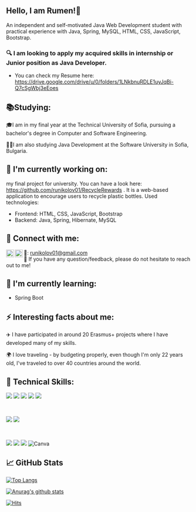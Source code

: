 ## Hello, I am Rumen!👋 
An independent and self-motivated Java Web Development student with practical experience with Java, Spring, MySQL, HTML, CSS, JavaScript, Bootstrap. 

### 🔍 I am looking to apply my acquired skills in internship or Junior position as Java Developer.
- You can check my Resume here: https://drive.google.com/drive/u/0/folders/1LNkbnuRDLE1uyJqBi-Q7cSgWbj3eEoes

## 📚Studying:
🎓I am in my final year at the Technical University of Sofia, pursuing a bachelor's degree in Computer and Software Engineering.

👨‍💻I am also studying Java Development at the Software University in Sofia, Bulgaria.

## 🔭 I'm currently working on:

my final project for university. You can have a look here: https://github.com/runikolov01/RecycleRewards . It is a web-based application to encourage users to recycle plastic bottles. Used technologies:
-  Frontend: HTML, CSS, JavaScript, Bootstrap
-  Backend: Java, Spring, Hibernate, MySQL

## 🤝 Connect with me:
<a href="https://www.linkedin.com/in/runikolov01/"><img align="left" src="https://raw.githubusercontent.com/yushi1007/yushi1007/main/images/linkedin.svg" alt="Yu Shi | LinkedIn" width="21px"/></a>
<a href="https://www.instagram.com/r_nikolov1/"><img align="left" src="https://raw.githubusercontent.com/yushi1007/yushi1007/main/images/instagram.svg" alt="Yu Shi | Instagram" width="21px"/></a>
📧: runikolov01@gmail.com
</br>
💬 If you have any question/feedback, please do not hesitate to reach out to me!

## 🌱 I'm currently learning:
- Spring Boot

## ⚡ Interesting facts about me:
✈️ I have participated in around 20 Erasmus+ projects where I have developed many of my skills.

🌍 I love traveling - by budgeting properly, even though I'm only 22 years old, I've traveled to over 40 countries around the world.

## 💼 Technical Skills:


![](https://img.shields.io/badge/Java-ED8B00?style=for-the-badge&logo=openjdk&logoColor=white)
![](https://img.shields.io/badge/SpringBoot-6DB33F?style=flat-square&logo=Spring&logoColor=white)
![](https://shields.io/badge/MySQL-lightgrey?logo=mysql&style=plastic&logoColor=white&labelColor=blue)
![](https://img.shields.io/badge/Code-HTML5-informational?style=flat&logo=HTML5&color=E34F26)
![](https://img.shields.io/badge/Code-JavaScript-informational?style=flat&logo=JavaScript&color=F7DF1E)


</br>

![](https://img.shields.io/badge/Style-Bootstrap-informational?style=flat&logo=Bootstrap&color=7952B3)
![](https://img.shields.io/badge/Style-CSS3-informational?style=flat&logo=CSS3&color=1572B6)


</br>

![](https://img.shields.io/badge/Tools-GitHub-informational?style=flat&logo=GitHub&color=181717)
![](https://img.shields.io/badge/Tools-Git-informational?style=flat&logo=Git&color=F05032)
![](https://img.shields.io/badge/Tools-Figma-informational?style=flat&logo=Figma&color=F24E1E)
![Canva](https://img.shields.io/badge/Canva-%2300C4CC.svg?style=for-the-badge&logo=Canva&logoColor=white)


## 📈 GitHub Stats 
[![Top Langs](https://github-readme-stats.vercel.app/api/top-langs/?username=runikolov01&layout=compact)](https://github.com/runikolov01)

[![Anurag's github stats](https://github-readme-stats.vercel.app/api?username=runikolov01)](https://github.com/runikolov01)

[![Hits](https://hits.seeyoufarm.com/api/count/incr/badge.svg?url=https%3A%2F%2Fgithub.com%2Frunikolov01%2Fhit-counter&count_bg=%2379C83D&title_bg=%23555555&icon=github.svg&icon_color=%23E7E7E7&title=visitors&edge_flat=false)](https://hits.seeyoufarm.com)
